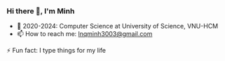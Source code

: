 ### Hi there 👋, I'm Minh

+ 🌱 2020-2024: Computer Science at University of Science, VNU-HCM
+ 📫 How to reach me: lnqminh3003@gmail.com

⚡ Fun fact: I type things for my life

